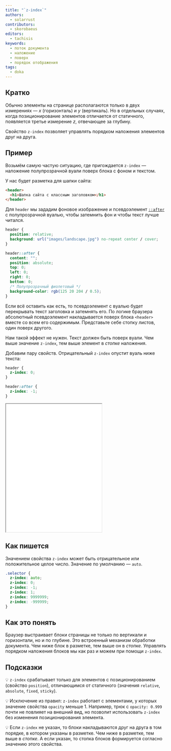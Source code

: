 ```yaml
---
title: "`z-index`"
authors:
  - solarrust
contributors:
  - skorobaeus
editors:
  - tachisis
keywords:
  - поток документа
  - наложение
  - поверх
  - порядок отображения
tags:
  - doka
---
```


## Кратко

Обычно элементы на странице располагаются только в двух измерениях — _x_ (горизонталь) и _y_ (вертикаль). Но в отдельных случаях, когда позиционирование элементов отличается от статичного, появляется третье измерение _z_, отвечающее за глубину.

Свойство `z-index` позволяет управлять порядком наложения элементов друг на друга.

## Пример

Возьмём самую частую ситуацию, где пригождается `z-index` — наложение полупрозрачной вуали поверх блока с фоном и текстом.

У нас будет разметка для шапки сайта:

```html
<header>
  <h1>Шапка сайта с классным заголовком</h1>
</header>
```

Для `header` мы зададим фоновое изображение и псевдоэлемент [`::after`](/css/after/) с полупрозрачной вуалью, чтобы затемнить фон и чтобы текст лучше читался.

```css
header {
  position: relative;
  background: url("images/landscape.jpg") no-repeat center / cover;
}

header::after {
  content: "";
  position: absolute;
  top: 0;
  left: 0;
  right: 0;
  bottom: 0;
  /* Полупрозрачный фиолетовый */
  background-color: rgb(125 20 204 / 0.5);
}
```

Если всё оставить как есть, то псевдоэлемент с вуалью будет перекрывать текст заголовка и затемнять его. По логике браузера абсолютный псевдоэлемент накладывается поверх блока `<header>` вместе со всем его содержимым. Представьте себе стопку листов, один поверх другого.

Нам такой эффект не нужен. Текст должен быть поверх вуали. Чем выше значение `z-index`, тем выше элемент в _стопке_ наложения.

Добавим пару свойств. Отрицательный `z-index` опустит вуаль ниже текста:

```css
header {
  z-index: 0;
}

header:after {
  z-index: -1;
}
```

<iframe title="Вуаль для картинки" src="demos/overlay/" height="400"></iframe>

## Как пишется

Значением свойства `z-index` может быть отрицательное или положительное целое число. Значение по умолчанию — `auto`.

```css
.selector {
  z-index: auto;
  z-index: 0;
  z-index: -1;
  z-index: 1;
  z-index: 9999999;
  z-index: -999999;
}
```

## Как это понять

Браузер выстраивает блоки страницы не только по вертикали и горизонтали, но и по глубине. Это встроенный механизм обработки документа. Чем ниже блок в разметке, тем выше он в _стопке._ Управлять порядком наложения блоков мы как раз и можем при помощи `z-index`.

## Подсказки

💡 `z-index` срабатывает только для элементов с позиционированием (свойство `position`), отличающимся от статичного (значения `relative`, `absolute`, `fixed`, `sticky`).

💡 Исключение из правил: `z-index` работает с элементами, у которых значение свойства `opacity` меньше 1. Например, трюк с `opacity: 0.999` почти не повлияет на внешний вид, но позволит использовать `z-index` без изменения позиционирования элемента.

💡 Если `z-index` не указан, то блоки накладываются друг на друга в том порядке, в котором указаны в разметке. Чем ниже в разметке, тем выше в _стопке_. А если указан, то стопка блоков формируется согласно значению этого свойства.
